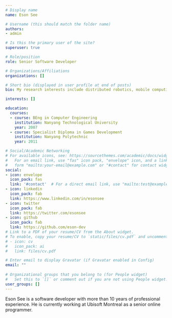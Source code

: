 ```yaml
---
# Display name
name: Eson See

# Username (this should match the folder name)
authors:
- admin

# Is this the primary user of the site?
superuser: true

# Role/position
role: Senior Software Developer

# Organizations/Affiliations
organizations: []

# Short bio (displayed in user profile at end of posts)
bio: My research interests include distributed robotics, mobile computing and programmable matter.

interests: []

education:
  courses:
  - course: BEng in Computer Engineering
    institution: Nanyang Technological University
    year: 2007
  - course: Specialist Diploma in Games Development
    institution: Nanyang Polytechnic
    year: 2011

# Social/Academic Networking
# For available icons, see: https://sourcethemes.com/academic/docs/widgets/#icons
#   For an email link, use "fas" icon pack, "envelope" icon, and a link in the
#   form "mailto:your-email@example.com" or "#contact" for contact widget.
social:
- icon: envelope
  icon_pack: fas
  link: '#contact'  # For a direct email link, use "mailto:test@example.org".
- icon: linkedin
  icon_pack: fab
  link: https://www.linkedin.com/in/esonsee
- icon: twitter
  icon_pack: fab
  link: https://twitter.com/esonsee
- icon: github
  icon_pack: fab
  link: https://github.com/eson-dev
# Link to a PDF of your resume/CV from the About widget.
# To enable, copy your resume/CV to `static/files/cv.pdf` and uncomment the lines below.  
# - icon: cv
#   icon_pack: ai
#   link: files/cv.pdf

# Enter email to display Gravatar (if Gravatar enabled in Config)
email: ""
  
# Organizational groups that you belong to (for People widget)
#   Set this to `[]` or comment out if you are not using People widget.  
user_groups: []
---
```


Eson See is a software developer with more than 10 years of professional experience. He is currently working at Ubisoft Montreal as a senior online programmer.

